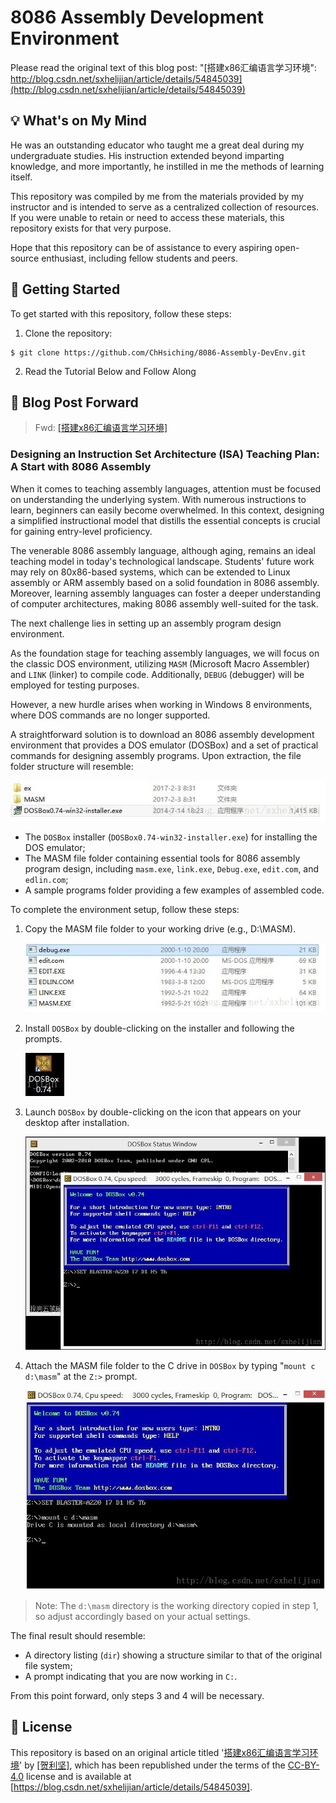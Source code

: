 # 8086 Assembly Development Environment

Please read the original text of this blog post: "[搭建x86汇编语言学习环境": http://blog.csdn.net/sxhelijian/article/details/54845039](http://blog.csdn.net/sxhelijian/article/details/54845039)

## 💡 What's on My Mind

He was an outstanding educator who taught me a great deal during my undergraduate studies. His instruction extended beyond imparting knowledge, and more importantly, he instilled in me the methods of learning itself.

This repository was compiled by me from the materials provided by my instructor and is intended to serve as a centralized collection of resources. If you were unable to retain or need to access these materials, this repository exists for that very purpose.

Hope that this repository can be of assistance to every aspiring open-source enthusiast, including fellow students and peers.

## 🚀 Getting Started

To get started with this repository, follow these steps:

1. Clone the repository:

```shell
$ git clone https://github.com/ChHsiching/8086-Assembly-DevEnv.git
```

2. Read the Tutorial Below and Follow Along

## 📝 Blog Post Forward

> Fwd: [[搭建x86汇编语言学习环境]](http://blog.csdn.net/sxhelijian/article/details/54845039)

### Designing an Instruction Set Architecture (ISA) Teaching Plan: A Start with 8086 Assembly 

When it comes to teaching assembly languages, attention must be focused on understanding the underlying system. With numerous instructions to learn, beginners can easily become overwhelmed. In this context, designing a simplified instructional model that distills the essential concepts is crucial for gaining entry-level proficiency. 

The venerable 8086 assembly language, although aging, remains an ideal teaching model in today's technological landscape. Students' future work may rely on 80x86-based systems, which can be extended to Linux assembly or ARM assembly based on a solid foundation in 8086 assembly. Moreover, learning assembly languages can foster a deeper understanding of computer architectures, making 8086 assembly well-suited for the task.

The next challenge lies in setting up an assembly program design environment. 

As the foundation stage for teaching assembly languages, we will focus on the classic DOS environment, utilizing `MASM` (Microsoft Macro Assembler) and `LINK` (linker) to compile code. Additionally, `DEBUG` (debugger) will be employed for testing purposes. 

However, a new hurdle arises when working in Windows 8 environments, where DOS commands are no longer supported. 

A straightforward solution is to download an 8086 assembly development environment that provides a DOS emulator (DOSBox) and a set of practical commands for designing assembly programs. Upon extraction, the file folder structure will resemble: 

![Directory structure](assets/1-DirStructure.jpg)

- The `DOSBox` installer (`DOSBox0.74-win32-installer.exe`) for installing the DOS emulator;
- The MASM file folder containing essential tools for 8086 assembly program design, including `masm.exe`, `link.exe`, `Debug.exe`, `edit.com`, and `edlin.com`;
- A sample programs folder providing a few examples of assembled code.

To complete the environment setup, follow these steps:

1. Copy the MASM file folder to your working drive (e.g., D:\MASM).

    ![MASM directory structure](assets/2-MASM.jpg)

2. Install `DOSBox` by double-clicking on the installer and following the prompts.

    ![DOSBOX icon](assets/3-icon.jpg)

3. Launch `DOSBox` by double-clicking on the icon that appears on your desktop after installation.

    ![Software startup interface](assets/4-startup.jpg)

4. Attach the MASM file folder to the C drive in `DOSBox` by typing "`mount c d:\masm`" at the `Z:>` prompt.

    ![Mount MASM directory](assets/5-mount.jpg)
     
> Note: The `d:\masm` directory is the working directory copied in step 1, so adjust accordingly based on your actual settings. 

The final result should resemble: 
- A directory listing (`dir`) showing a structure similar to that of the original file system;
- A prompt indicating that you are now working in `C:`.

From this point forward, only steps 3 and 4 will be necessary. 

## 📜 License

This repository is based on an original article titled '[搭建x86汇编语言学习环境](https://blog.csdn.net/sxhelijian/article/details/54845039)' by [[贺利坚]](https://helijian.blog.csdn.net/?type=blog), which has been republished under the terms of the [CC-BY-4.0]((https://creativecommons.org/licenses/by/4.0/)) license and is available at [https://blog.csdn.net/sxhelijian/article/details/54845039].
